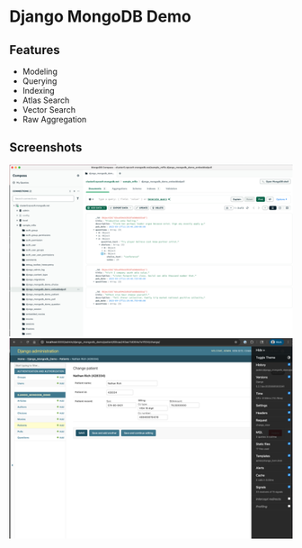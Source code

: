 # Django MongoDB Demo

## Features

- Modeling
- Querying
- Indexing
- Atlas Search
- Vector Search
- Raw Aggregation

## Screenshots

![img](screenshot.png)
![img](screenshot2.png)

